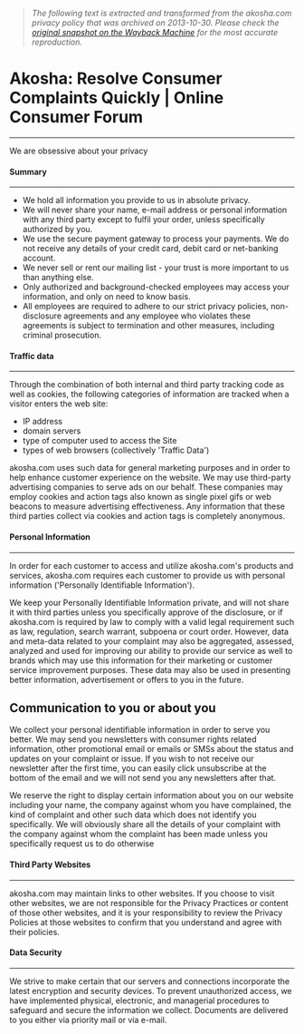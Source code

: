 > *The following text is extracted and transformed from the akosha.com privacy policy that was archived on 2013-10-30. Please check the [original snapshot on the Wayback Machine](https://web.archive.org/web/20131030155156id_/http%3A//akosha.com/privacy.html) for the most accurate reproduction.*

# Akosha: Resolve Consumer Complaints Quickly | Online Consumer Forum

* * *

We are obsessive about your privacy

#### Summary

* * *

  * We hold all information you provide to us in absolute privacy. 
  * We will never share your name, e-mail address or personal information with any third party except to fulfil your order, unless specifically authorized by you. 
  * We use the secure payment gateway to process your payments. We do not receive any details of your credit card, debit card or net-banking account. 
  * We never sell or rent our mailing list - your trust is more important to us than anything else. 
  * Only authorized and background-checked employees may access your information, and only on need to know basis. 
  * All employees are required to adhere to our strict privacy policies, non-disclosure agreements and any employee who violates these agreements is subject to termination and other measures, including criminal prosecution. 



#### Traffic data

* * *

Through the combination of both internal and third party tracking code as well as cookies, the following categories of information are tracked when a visitor enters the web site: 

  * IP address
  * domain servers
  * type of computer used to access the Site
  * types of web browsers (collectively 'Traffic Data')

akosha.com uses such data for general marketing purposes and in order to help enhance customer experience on the website. We may use third-party advertising companies to serve ads on our behalf. These companies may employ cookies and action tags also known as single pixel gifs or web beacons to measure advertising effectiveness. Any information that these third parties collect via cookies and action tags is completely anonymous. 

#### Personal Information

* * *

In order for each customer to access and utilize akosha.com's products and services, akosha.com requires each customer to provide us with personal information ('Personally Identifiable Information').

We keep your Personally Identifiable Information private, and will not share it with third parties unless you specifically approve of the disclosure, or if akosha.com is required by law to comply with a valid legal requirement such as law, regulation, search warrant, subpoena or court order. However, data and meta-data related to your complaint may also be aggregated, assessed, analyzed and used for improving our ability to provide our service as well to brands which may use this information for their marketing or customer service improvement purposes. These data may also be used in presenting better information, advertisement or offers to you in the future. 

## Communication to you or about you

We collect your personal identifiable information in order to serve you better. We may send you newsletters with consumer rights related information, other promotional email or emails or SMSs about the status and updates on your complaint or issue. If you wish to not receive our newsletter after the first time, you can easily click unsubscribe at the bottom of the email and we will not send you any newsletters after that. 

We reserve the right to display certain information about you on our website including your name, the company against whom you have complained, the kind of complaint and other such data which does not identify you specifically. We will obviously share all the details of your complaint with the company against whom the complaint has been made unless you specifically request us to do otherwise 

#### Third Party Websites

* * *

akosha.com may maintain links to other websites. If you choose to visit other websites, we are not responsible for the Privacy Practices or content of those other websites, and it is your responsibility to review the Privacy Policies at those websites to confirm that you understand and agree with their policies. 

#### Data Security

* * *

We strive to make certain that our servers and connections incorporate the latest encryption and security devices. To prevent unauthorized access, we have implemented physical, electronic, and managerial procedures to safeguard and secure the information we collect. Documents are delivered to you either via priority mail or via e-mail. 
